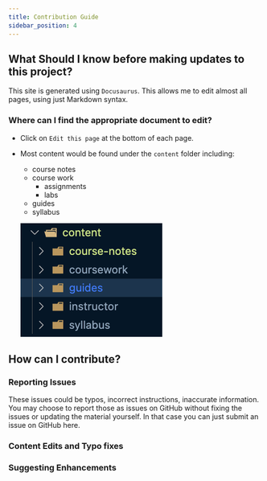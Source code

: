 ```yaml
---
title: Contribution Guide
sidebar_position: 4
---
```


## What Should I know before making updates to this project?
This site is generated using `Docusaurus`. This allows me to edit almost all pages, using just Markdown syntax.
### Where can I find the appropriate document to edit?
* Click on `Edit this page` at the bottom of each page. 
* Most content would be found under the `content` folder including:
  * course notes
  * course work
    * assignments
    * labs
  * guides
  * syllabus

  ![layout](contribution/layout.png)

## How can I contribute?
### Reporting Issues
These issues could be typos, incorrect instructions, inaccurate information.
You may choose to report those as issues on GitHub without fixing the issues or updating the material yourself.
In that case you can just submit an issue on GitHub here.

### Content Edits and Typo fixes 
### Suggesting Enhancements

